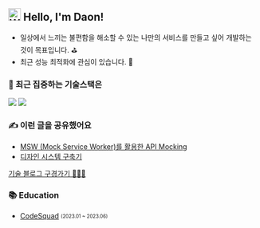 ## <img src="https://raw.githubusercontent.com/Tarikul-Islam-Anik/Animated-Fluent-Emojis/master/Emojis/Hand%20gestures/Waving%20Hand.png" alt="Waving Hand" width="25" height="25" /> Hello, I'm Daon!

- 일상에서 느끼는 불편함을 해소할 수 있는 나만의 서비스를 만들고 싶어 개발하는 것이 목표입니다. ⛳️
- 최근 성능 최적화에 관심이 있습니다. 👻

### 🎯 최근 집중하는 기술스택은
<div>
  <img src="https://img.shields.io/badge/TypeScript-3178C6?style=for-the-badge&logo=TypeScript&logoColor=white">
  <img src="https://img.shields.io/badge/React-61DAFB?style=for-the-badge&logo=React&logoColor=black">
</div>

### ✍️ 이런 글을 공유했어요
- [MSW (Mock Service Worker)를 활용한 API Mocking](https://velog.io/@saseungg/MSW-Mock-Service-Worker%EB%A5%BC-%ED%99%9C%EC%9A%A9%ED%95%9C-API-Mocking)
- [디자인 시스템 구축기](https://velog.io/@saseungg/%ED%94%84%EB%A1%A0%ED%8A%B8%EC%9D%98-%EB%94%94%EC%9E%90%EC%9D%B8-%EC%8B%9C%EC%8A%A4%ED%85%9C-%EA%B5%AC%EC%B6%95%EA%B8%B0)

[기술 블로그 구경가기 🏃‍♂️💨 ](https://velog.io/@saseungg)

### 📚 Education
- [CodeSquad](https://codesquad.kr/) <sub><sup>(2023.01 ~ 2023.06)</sup></sub>
